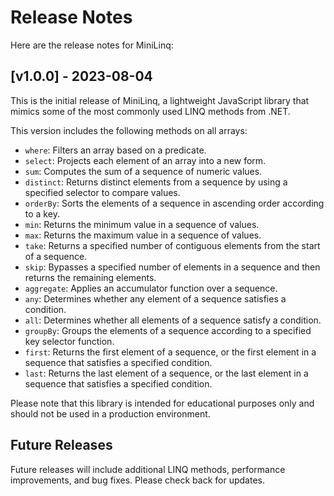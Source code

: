 # Release Notes

Here are the release notes for MiniLinq:

## [v1.0.0] - 2023-08-04

This is the initial release of MiniLinq, a lightweight JavaScript library that mimics some of the most commonly used LINQ methods from .NET. 

This version includes the following methods on all arrays:

- `where`: Filters an array based on a predicate.
- `select`: Projects each element of an array into a new form.
- `sum`: Computes the sum of a sequence of numeric values.
- `distinct`: Returns distinct elements from a sequence by using a specified selector to compare values.
- `orderBy`: Sorts the elements of a sequence in ascending order according to a key.
- `min`: Returns the minimum value in a sequence of values.
- `max`: Returns the maximum value in a sequence of values.
- `take`: Returns a specified number of contiguous elements from the start of a sequence.
- `skip`: Bypasses a specified number of elements in a sequence and then returns the remaining elements.
- `aggregate`: Applies an accumulator function over a sequence.
- `any`: Determines whether any element of a sequence satisfies a condition.
- `all`: Determines whether all elements of a sequence satisfy a condition.
- `groupBy`: Groups the elements of a sequence according to a specified key selector function.
- `first`: Returns the first element of a sequence, or the first element in a sequence that satisfies a specified condition.
- `last`: Returns the last element of a sequence, or the last element in a sequence that satisfies a specified condition.

Please note that this library is intended for educational purposes only and should not be used in a production environment.

## Future Releases

Future releases will include additional LINQ methods, performance improvements, and bug fixes. Please check back for updates.